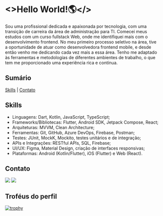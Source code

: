 # <>Hello World!🌎</>

Sou uma profissional dedicada e apaixonada por tecnologia, com uma transição de carreira da área de administração para TI. Comecei meus estudos com um curso fullstack Web, onde me identifiquei mais com o desenvolvimento frontend. No meu primeiro processo seletivo na área, tive a oportunidade de atuar como desenvolvedora frontend mobile, e desde então venho me dedicando cada vez mais a essa área. Tenho me adaptado às ferramentas e metodologias de diferentes ambientes de trabalho, o que tem me proporcionado uma experiência rica e contínua.

## Sumário
[Skills](#skills) | [Contato](#contato)

## Skills
- Linguagens: Dart, Kotlin, JavaScript, TypeScript;
- Frameworks/Bibliotecas: Flutter, Android SDK, Jetpack Compose, React;
- Arquiteturas: MVVM, Clean Architecture;
- Ferramentas: Git, GitHub, Azure DevOps, Firebase, Postman;
- Testes: JUnit, MockK, Mockito, testes unitários e de integração;
- APIs e Integrações: RESTful APIs, SQL, Firebase;
- UI/UX: Figma, Material Design, criação de interfaces responsivas;
- Plataformas: Android (Kotlin/Flutter), iOS (Flutter) e Web (React).

## Contato
  <a href="https://www.linkedin.com/in/tailasploradori/" target="_blank"><img src="https://img.shields.io/badge/-LinkedIn-%230077B5?style=for-the-badge&logo=linkedin&logoColor=white" target="_blank"></a>
  <a href = "mailto:tailaspl@gmail.com"><img src="https://img.shields.io/badge/-Gmail-%23333?style=for-the-badge&logo=gmail&logoColor=white" target="_blank"></a>

<!-- <img align="left" alt="Bitmoji-Táila-tchau" height="200" style="border-radius:50px;" src="https://media.discordapp.net/attachments/966723153881600073/966723369892466698/waving_doorway.png?width=434&height=434" />
##
## Streak Stats Activity
[![GitHub Streak](http://github-readme-streak-stats.herokuapp.com?user=TailaDS&theme=default&date_format=M%20j%5B%2C%20Y%5D)](https://git.io/streak-stats) -->

## Troféus do perfil
[![trophy](https://github-profile-trophy.vercel.app/?username=TailaDS&theme=flat&no-bg=true&no-frame=true&column=8&margin-w=15&margin-h=15&rank=SSS,SS,S,AAA,AA,A,B,C,SECRET)](https://github.com/TailaDS/github-profile-trophy#about-rank)  


